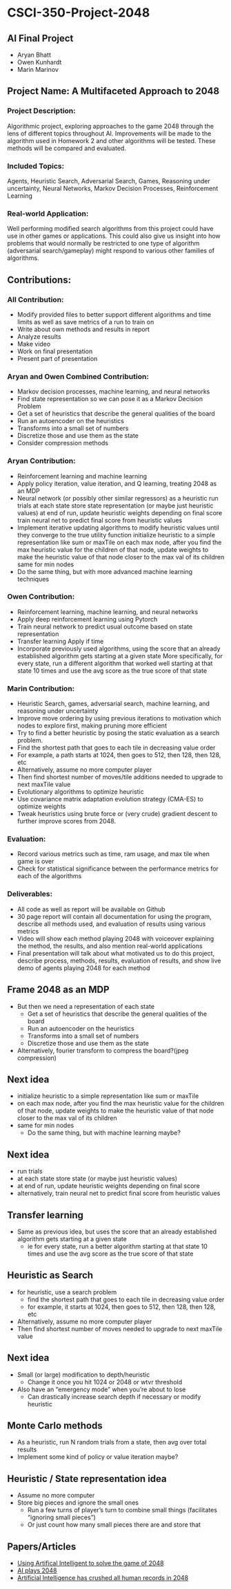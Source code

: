 # CSCI-350-Project-2048

## AI Final Project
- Aryan Bhatt
- Owen Kunhardt
- Marin Marinov

## Project Name: A Multifaceted Approach to 2048

### Project Description: 
Algorithmic project, exploring approaches to the game 2048 through the lens of different topics throughout AI. Improvements will be made to the algorithm used in Homework 2 and other algorithms will be tested. These methods will be compared and evaluated.

### Included Topics:  
Agents, Heuristic Search, Adversarial Search, Games, Reasoning under uncertainty, Neural Networks, Markov Decision Processes, Reinforcement Learning

### Real-world Application: 
Well performing modified search algorithms from this project could have use in other games or applications. This could also give us insight into how problems that would normally be restricted to one type of algorithm (adversarial search/gameplay) might respond to various other families of algorithms.

## Contributions:

### All Contribution:
- Modify provided files to better support different algorithms and time limits as well as save metrics of a run to train on 
- Write about own methods and results in report
- Analyze results
- Make video
- Work on final presentation
- Present part of presentation

### Aryan and Owen Combined Contribution:
- Markov decision processes, machine learning, and neural networks
- Find state representation so we can pose it as a Markov Decision Problem
- Get a set of heuristics that describe the general qualities of the board
- Run an autoencoder on the heuristics
- Transforms into a small set of numbers
- Discretize those and use them as the state
- Consider compression methods

### Aryan Contribution:
- Reinforcement learning and machine learning
- Apply policy iteration, value iteration, and Q learning, treating 2048 as an MDP
- Neural network (or possibly other similar regressors) as a heuristic
run trials at each state store state representation (or maybe just heuristic values)
at end of run, update heuristic weights depending on final score
train neural net to predict final score from heuristic values
- Implement iterative updating algorithms to modify heuristic values until they converge to the true utility function
initialize heuristic to a simple representation like sum or maxTile
on each max node, after you find the max heuristic value for the children of that node, update weights to make the heuristic value of that node closer to the max val of its children
same for min nodes
- Do the same thing, but with more advanced machine learning techniques

### Owen Contribution:
- Reinforcement learning, machine learning, and neural networks
- Apply deep reinforcement learning using Pytorch
- Train neural network to predict usual outcome based on state representation
- Transfer learning
Apply if time
- Incorporate previously used algorithms, using the score that an already established algorithm gets starting at a given state 
More specifically, for every state, run a different algorithm that worked well starting at that state 10 times and use the avg score as the true score of that state

### Marin Contribution:
- Heuristic Search, games, adversarial search, machine learning, and reasoning under uncertainty
- Improve move ordering by using previous iterations to motivation which nodes to explore first, making pruning more efficient
- Try to find a better heuristic by posing the static evaluation as a search problem.
- Find the shortest path that goes to each tile in decreasing value order
- For example, a path starts at 1024, then goes to 512, then 128, then 128, etc
- Alternatively, assume no more computer player
- Then find shortest number of moves/tile additions needed to upgrade to next maxTile value
- Evolutionary algorithms to optimize heuristic
- Use covariance matrix adaptation evolution strategy (CMA-ES) to optimize weights 
- Tweak heuristics using brute force or (very crude) gradient descent to further improve scores from 2048.

### Evaluation:
- Record various metrics such as time, ram usage, and max tile when game is over 
- Check for statistical significance between the performance metrics for each of the algorithms

### Deliverables:
- All code as well as report will be available on Github
- 30 page report will contain all documentation for using the program, describe all methods used, and evaluation of results using various metrics
- Video will show each method playing 2048 with voiceover explaining the method, the results, and also mention real-world applications
- Final presentation will talk about what motivated us to do this project, describe process, methods, results, evaluation of results, and show live demo of agents playing 2048 for each method

## Frame 2048 as an MDP
- But then we need a representation of each state
  - Get a set of heuristics that describe the general qualities of the board
  - Run an autoencoder on the heuristics
  - Transforms into a small set of numbers
  - Discretize those and use them as the state
- Alternatively, fourier transform to compress the board?(jpeg compression)
## Next idea
- initialize heuristic to a simple representation like sum or maxTile
- on each max node, after you find the max heuristic value for the children of that node, update weights to make the heuristic value of that node closer to the max val of its children
- same for min nodes
  - Do the same thing, but with machine learning maybe? 
## Next idea
- run trials
- at each state store state (or maybe just heuristic values)
- at end of run, update heuristic weights depending on final score
- alternatively, train neural net to predict final score from heuristic values
## Transfer learning
- Same as previous idea, but uses the score that an already established algorithm gets starting at a given state
  - ie for every state, run a better algorithm starting at that state 10 times and use the avg score as the true score of that state
## Heuristic as Search
- for heuristic, use a search problem
  - find the shortest path that goes to each tile in decreasing value order
  - for example, it starts at 1024, then goes to 512, then 128, then 128, etc
- Alternatively, assume no more computer player
- Then find shortest number of moves needed to upgrade to next maxTile value
## Next idea
- Small (or large) modification to depth/heuristic
  - Change it once you hit 1024 or 2048 or wtvr threshold
- Also have an “emergency mode” when you’re about to lose
  - Can drastically increase search depth if necessary or modify heuristic
## Monte Carlo methods
- As a heuristic, run N random trials from a state, then avg over total results
- Implement some kind of policy or value iteration maybe?
## Heuristic / State representation idea
- Assume no more computer
- Store big pieces and ignore the small ones
  - Run a few turns of player’s turn to combine small things (facilitates “ignoring small pieces”)
  - Or just count how many small pieces there are and store that

## Papers/Articles
- [Using Artifical Intelligent to solve the game of 2048](https://home.cse.ust.hk/~yqsong/teaching/comp3211/projects/2017Fall/G11.pdf)
- [AI plays 2048](http://cs229.stanford.edu/proj2016/report/NieHouAn-AIPlays2048-report.pdf)
- [Artificial Intelligence has crushed all human records in 2048](http://www.randalolson.com/2015/04/27/artificial-intelligence-has-crushed-all-human-records-in-2048-heres-how-the-ai-pulled-it-off/)
